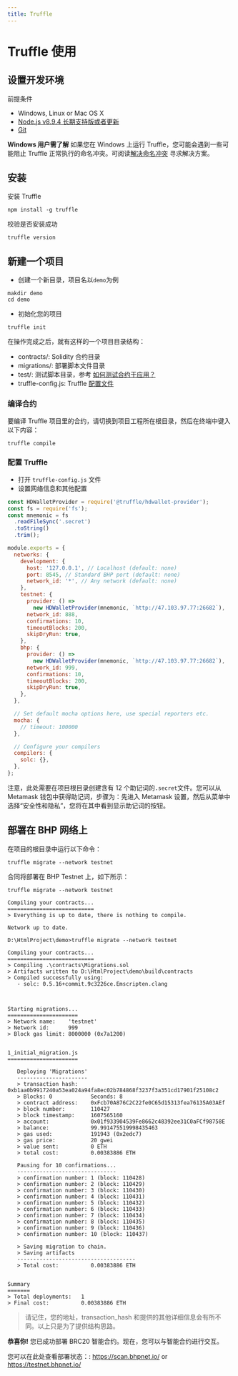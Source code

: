 ```yaml
---
title: Truffle
---
```


# Truffle 使用

## 设置开发环境

前提条件

- Windows, Linux or Mac OS X
- [Node.js v8.9.4 长期支持版或者更新](https://nodejs.org/en/)
- [Git](https://git-scm.com/)

**Windows 用户需了解**
如果您在 Windows 上运行 Truffle，您可能会遇到一些可能阻止 Truffle 正常执行的命名冲突。可阅读[解决命名冲突](https://learnblockchain.cn/docs/truffle/reference/configuration.html#resolving-naming-conflicts-on-windows) 寻求解决方案。

## 安装

安装 Truffle

```
npm install -g truffle
```

校验是否安装成功

```
truffle version
```

## 新建一个项目

- 创建一个新目录，项目名以`demo`为例

```
makdir demo
cd demo
```

- 初始化您的项目

```
truffle init
```

在操作完成之后，就有这样的一个项目目录结构：

- contracts/: Solidity 合约目录
- migrations/: 部署脚本文件目录
- test/: 测试脚本目录，参考 [如何测试合约于应用？](https://learnblockchain.cn/docs/truffle/testing/testing-your-contracts.html)
- truffle-config.js: Truffle [配置文件](https://learnblockchain.cn/docs/truffle/reference/configuration.html)

### 编译合约

要编译 Truffle 项目里的合约，请切换到项目工程所在根目录，然后在终端中键入以下内容：

```
truffle compile
```

### 配置 Truffle

- 打开 `truffle-config.js` 文件
- 设置网络信息和其他配置

```js
const HDWalletProvider = require('@truffle/hdwallet-provider');
const fs = require('fs');
const mnemonic = fs
  .readFileSync('.secret')
  .toString()
  .trim();

module.exports = {
  networks: {
    development: {
      host: '127.0.0.1', // Localhost (default: none)
      port: 8545, // Standard BHP port (default: none)
      network_id: '*', // Any network (default: none)
    },
    testnet: {
      provider: () =>
        new HDWalletProvider(mnemonic, `http://47.103.97.77:26682`),
      network_id: 888,
      confirmations: 10,
      timeoutBlocks: 200,
      skipDryRun: true,
    },
    bhp: {
      provider: () =>
        new HDWalletProvider(mnemonic, `http://47.103.97.77:26682`),
      network_id: 999,
      confirmations: 10,
      timeoutBlocks: 200,
      skipDryRun: true,
    },
  },

  // Set default mocha options here, use special reporters etc.
  mocha: {
    // timeout: 100000
  },

  // Configure your compilers
  compilers: {
    solc: {},
  },
};
```

注意，此处需要在项目根目录创建含有 12 个助记词的`.secret`文件。您可以从 Metamask 钱包中获得助记词，步骤为：先进入 Metamask 设置，然后从菜单中选择“安全性和隐私”，您将在其中看到显示助记词的按钮。

## 部署在 BHP 网络上

在项目的根目录中运行以下命令：

```commandline
truffle migrate --network testnet
```

合同将部署在 BHP Testnet 上，如下所示：

```shell
truffle migrate --network testnet

Compiling your contracts...
===========================
> Everything is up to date, there is nothing to compile.

Network up to date.

D:\HtmlProject\demo>truffle migrate --network testnet

Compiling your contracts...
===========================
> Compiling .\contracts\Migrations.sol
> Artifacts written to D:\HtmlProject\demo\build\contracts
> Compiled successfully using:
   - solc: 0.5.16+commit.9c3226ce.Emscripten.clang



Starting migrations...
======================
> Network name:    'testnet'
> Network id:      999
> Block gas limit: 8000000 (0x7a1200)


1_initial_migration.js
======================

   Deploying 'Migrations'
   ----------------------
   > transaction hash:    0xb1aa0b9917240a53ea024a94fa8ec02b784868f3237f3a351cd17901f25108c2
   > Blocks: 0            Seconds: 8
   > contract address:    0xFcb70A876C2C22fe0C65d15313fea76135A03AEf
   > block number:        110427
   > block timestamp:     1607565160
   > account:             0x01f933904539Fe8662c48392ee31C0aFCf98758E
   > balance:             99.991475519998435463
   > gas used:            191943 (0x2edc7)
   > gas price:           20 gwei
   > value sent:          0 ETH
   > total cost:          0.00383886 ETH

   Pausing for 10 confirmations...
   -------------------------------
   > confirmation number: 1 (block: 110428)
   > confirmation number: 2 (block: 110429)
   > confirmation number: 3 (block: 110430)
   > confirmation number: 4 (block: 110431)
   > confirmation number: 5 (block: 110432)
   > confirmation number: 6 (block: 110433)
   > confirmation number: 7 (block: 110434)
   > confirmation number: 8 (block: 110435)
   > confirmation number: 9 (block: 110436)
   > confirmation number: 10 (block: 110437)

   > Saving migration to chain.
   > Saving artifacts
   -------------------------------------
   > Total cost:          0.00383886 ETH


Summary
=======
> Total deployments:   1
> Final cost:          0.00383886 ETH
```

> 请记住，您的地址，transaction_hash 和提供的其他详细信息会有所不同。以上只是为了提供结构思路。

**恭喜你!** 您已成功部署 BRC20 智能合约。现在，您可以与智能合约进行交互。

您可以在此处查看部署状态：: <https://scan.bhpnet.io/> or <https://testnet.bhpnet.io/>
